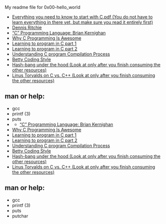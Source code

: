 My readme file for 0x00-hello_world
* <a href="https://s3.amazonaws.com/alx-intranet.hbtn.io/uploads/misc/2022/4/e0ccf91eec6b977a9e00ed384dc285df9c2772e3.pdf?X-Amz-Algorithm=AWS4-HMAC-SHA256&X-Amz-Credential=AKIARDDGGGOUSBVO6H7D%2F20230115%2Fus-east-1%2Fs3%2Faws4_request&X-Amz-Date=20230115T073737Z&X-Amz-Expires=86400&X-Amz-SignedHeaders=host&X-Amz-Signature=d8edcacb4810e796187bffdff29328e7971002f8f8b5a2c3f2a06c40675c35bb">Everything you need to know to start with C.pdf (You do not have to learn everything in there yet, but make sure you read it entirely first)<a/>
* <a href="https://en.wikipedia.org/wiki/Dennis_Ritchie">Dennis Ritchie<a/>
* <a href="https://www.youtube.com/watch?v=de2Hsvxaf8M">“C” Programming Language: Brian Kernighan<a/>
* <a href="https://www.youtube.com/watch?v=smGalmxPVYc">Why C Programming Is Awesome<a/>
* <a href="https://www.youtube.com/watch?v=rk2fK2IIiiQ">Learning to program in C part 1<a/>
* <a href="https://www.youtube.com/watch?v=FwpP_MsZWnU">Learning to program in C part 2<a/>
* <a href="https://www.youtube.com/watch?v=VDslRumKvRA">Understanding C program Compilation Process<a/>
* <a href="https://github.com/holbertonschool/Betty/wiki">Betty Coding Style<a/>
* <a href="https://twitter.com/unix_byte/status/1024147947393495040?s=21">Hash-bang under the hood (Look at only after you finish consuming the other resources)<a/>
* <a href="http://harmful.cat-v.org/software/c++/linus">Linus Torvalds on C vs. C++ (Look at only after you finish consuming the other resources)<a/>
## man or help:
* gcc
* printf (3)
* puts
* * <a href="https://www.youtube.com/watch?v=de2Hsvxaf8M">“C” Programming Language: Brian Kernighan<a/>
* <a href="https://www.youtube.com/watch?v=smGalmxPVYc">Why C Programming Is Awesome<a/>
* <a href="https://www.youtube.com/watch?v=rk2fK2IIiiQ">Learning to program in C part 1<a/>
* <a href="https://www.youtube.com/watch?v=FwpP_MsZWnU">Learning to program in C part 2<a/>
* <a href="https://www.youtube.com/watch?v=VDslRumKvRA">Understanding C program Compilation Process<a/>
* <a href="https://github.com/holbertonschool/Betty/wiki">Betty Coding Style<a/>
* <a href="https://twitter.com/unix_byte/status/1024147947393495040?s=21">Hash-bang under the hood (Look at only after you finish consuming the other resources)<a/>
* <a href="http://harmful.cat-v.org/software/c++/linus">Linus Torvalds on C vs. C++ (Look at only after you finish consuming the other resources)<a/>
## man or help:
* gcc
* printf (3)
* puts
* putchar


